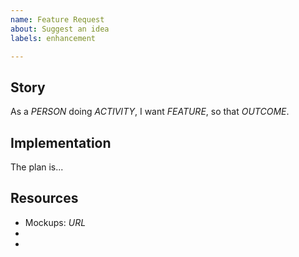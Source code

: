```yaml
---
name: Feature Request
about: Suggest an idea
labels: enhancement

---
```


## Story

<!-- How would you explain the idea to a beginner? -->

As a *PERSON* doing *ACTIVITY*, I want *FEATURE*, so that *OUTCOME*.

## Implementation

<!-- What is the plan? How do you want to do this exactly? Describe it in detail, with links to examples and related work. -->

The plan is...

## Resources

<!-- What will people need to accomplish this task? Provide as much help as possible to get them started. -->

 - Mockups: *URL*
 - 
 - 

